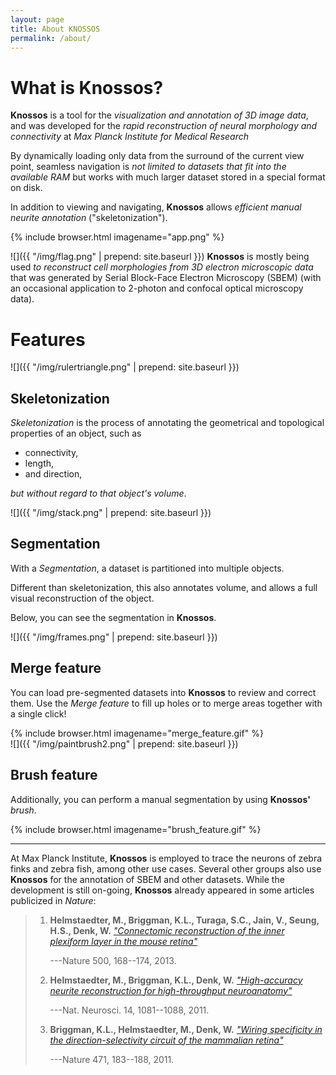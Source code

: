 ```yaml
---
layout: page
title: About KNOSSOS
permalink: /about/
---
```

What is **Knossos**?
====================

**Knossos** is a tool for the *visualization and annotation of 3D image data*,
and was developed for the *rapid reconstruction of neural morphology and connectivity*
at *Max Planck Institute for Medical Research*

By dynamically loading only data from the surround of the current view point,
seamless navigation is *not limited to datasets that fit into the available RAM*
but works with much larger dataset stored in a special format on disk.

In addition to viewing and navigating, **Knossos** allows *efficient manual neurite annotation*
("skeletonization").

<section>

<article>
{% include browser.html imagename="app.png" %}
</article>

<article>

<span class="floating">![]({{ "/img/flag.png" | prepend: site.baseurl }})</span> **Knossos** is mostly
being used *to reconstruct cell morphologies from 3D electron microscopic data*
that was generated by Serial Block-Face Electron Microscopy (SBEM)
(with an occasional application to 2-photon and confocal optical microscopy data).

</article>

</section>

Features
========

<span class="floating">![]({{ "/img/rulertriangle.png" | prepend: site.baseurl }})</span>

Skeletonization
---------------

*Skeletonization* is the process of annotating the geometrical and topological properties of an object, such as

*   connectivity,
*   length,
*   and direction,

*but without regard to that object's volume*.


<span class="floating">![]({{ "/img/stack.png" | prepend: site.baseurl }})</span>

Segmentation
------------

With a *Segmentation*, a dataset is partitioned into multiple objects.

Different than skeletonization, this also annotates volume, and allows a full visual reconstruction of the object.

Below, you can see the segmentation in **Knossos**.

<section>

<article>
<span class="floating">![]({{ "/img/frames.png" | prepend: site.baseurl }})</span>

Merge feature
-------------

You can load pre-segmented datasets into **Knossos** to review and correct them.
Use the *Merge feature* to fill up holes or to merge areas together with a single click!
</article>

<article>
{% include browser.html imagename="merge_feature.gif" %}
</article>
</section>

<section>
<article>
<span class="floating">![]({{ "/img/paintbrush2.png" | prepend: site.baseurl }})</span>

Brush feature
-------------

Additionally, you can perform a manual segmentation by using **Knossos'** *brush*.
</article>

<article>
{% include browser.html imagename="brush_feature.gif" %}
</article>
</section>

* * *

At Max Planck Institute, **Knossos** is employed to trace the neurons of zebra
finks and zebra fish, among other use cases. Several other groups also use
**Knossos** for the annotation of SBEM and other datasets. While the development
is still on-going, **Knossos** already appeared in some articles publicized in
*Nature*:

> 1.    **Helmstaedter, M., Briggman, K.L., Turaga, S.C., Jain, V., Seung, H.S., Denk, W.** [*"Connectomic reconstruction of the inner plexiform layer in the mouse retina"*](http://www.nature.com/nature/journal/v500/n7461/full/nature12346.html)
>
>       ---Nature 500, 168--174, 2013.
> 2.    **Helmstaedter, M., Briggman, K.L., Denk, W.** [*"High-accuracy neurite reconstruction for high-throughput neuroanatomy"*](http://www.nature.com/neuro/journal/v14/n8/full/nn.2868.html)
>
>       ---Nat. Neurosci. 14, 1081--1088, 2011.
> 3.    **Briggman, K.L., Helmstaedter, M., Denk, W.** [*"Wiring specificity in the direction-selectivity circuit of the mammalian retina"*](http://www.nature.com/nature/journal/v471/n7337/full/nature09818.html)
>
>       ---Nature 471, 183--188, 2011.
